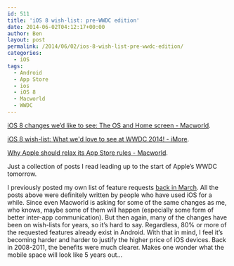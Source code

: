```yaml
---
id: 511
title: 'iOS 8 wish-list: pre-WWDC edition'
date: 2014-06-02T04:12:17+00:00
author: Ben
layout: post
permalink: /2014/06/02/ios-8-wish-list-pre-wwdc-edition/
categories:
  - iOS
tags:
  - Android
  - App Store
  - ios
  - iOS 8
  - Macworld
  - WWDC
---
```

[iOS 8 changes we’d like to see: The OS and Home screen - Macworld](http://www.macworld.com/article/2241994/ios-8-changes-we-d-like-to-see-the-os-and-home-screen.html).

[iOS 8 wish-list: What we'd love to see at WWDC 2014! - iMore](http://www.imore.com/ios-8-wish-list-what-wed-love-see-wwdc-2014).

[Why Apple should relax its App Store rules - Macworld](http://www.macworld.com/article/2066217/why-apple-should-relax-its-app-store-rules.html).

Just a collection of posts I read leading up to the start of Apple&#8217;s WWDC tomorrow.

I previously posted my own list of feature requests [back in March](http://www.benjaminoakes.com/2014/03/16/new-features-in-ios-8/). All the posts above were definitely written by people who have used iOS for a while. Since even Macworld is asking for some of the same changes as me, who knows, maybe some of them will happen (especially some form of better inter-app communication). But then again, many of the changes have been on wish-lists for years, so it&#8217;s hard to say. Regardless, 80% or more of the requested features already exist in Android. With that in mind, I feel it&#8217;s becoming harder and harder to justify the higher price of iOS devices. Back in 2008-2011, the benefits were much clearer. Makes one wonder what the mobile space will look like 5 years out...